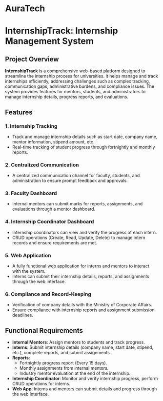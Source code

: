 # AuraTech

# InternshipTrack: Internship Management System

## Project Overview

**InternshipTrack** is a comprehensive web-based platform designed to streamline the internship process for universities. It helps manage and track internships efficiently, addressing challenges such as complex tracking, communication gaps, administrative burdens, and compliance issues. The system provides features for mentors, students, and administrators to manage internship details, progress reports, and evaluations.

## Features

### 1. **Internship Tracking**
   - Track and manage internship details such as start date, company name, mentor information, stipend amount, etc.
   - Real-time tracking of student progress through fortnightly and monthly reports.

### 2. **Centralized Communication**
   - A centralized communication channel for faculty, students, and administration to ensure prompt feedback and approvals.

### 3. **Faculty Dashboard**
   - Internal mentors can submit marks for reports, assignments, and evaluations through a mentor dashboard.

### 4. **Internship Coordinator Dashboard**
   - Internship coordinators can view and verify the progress of each intern.
   - CRUD operations (Create, Read, Update, Delete) to manage intern records and ensure requirements are met.

### 5. **Web Application**
   - A fully functional web application for interns and mentors to interact with the system.
   - Interns can submit their internship details, reports, and assignments through the web interface.

### 6. **Compliance and Record-Keeping**
   - Verification of company details with the Ministry of Corporate Affairs.
   - Ensure compliance with internship reports and assignment submission deadlines.

## Functional Requirements

- **Internal Mentors**: Assign mentors to students and track progress.
- **Interns**: Submit internship details (company name, start date, stipend, etc.), complete reports, and submit assignments.
- **Reports**:
   - Fortnightly progress report (Every 15 days).
   - Monthly assignments from internal mentors.
   - Industry mentor evaluation at the end of the internship.
- **Internship Coordinator**: Monitor and verify internship progress, perform CRUD operations for interns.
- **Web App**: Interns and mentors can submit details and progress through the web interface.

